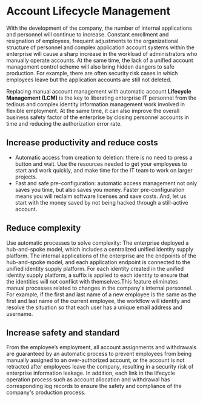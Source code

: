 # Account Lifecycle Management

<LastUpdated/>

With the development of the company, the number of internal applications and personnel will continue to increase. Constant enrollment and resignation of employees, frequent adjustments to the organizational structure of personnel and complex application account systems within the enterprise will cause a sharp increase in the workload of administrators who manually operate accounts. At the same time, the lack of a unified account management control scheme will also bring hidden dangers to safe production. For example, there are often security risk cases in which employees leave but the application accounts are still not deleted.

Replacing manual account management with automatic account **Lifecycle Management (LCM)** is the key to liberating enterprise IT personnel from the tedious and complex identity information management work involved in flexible employment. At the same time, it can also improve the overall business safety factor of the enterprise by closing personnel accounts in time and reducing the authorization error rate.

## Increase productivity and reduce costs

- Automatic access from creation to deletion: there is no need to press a button and wait. Use the resources needed to get your employees to start and work quickly, and make time for the IT team to work on larger projects. 
- Fast and safe pre-configuration: automatic access management not only saves you time, but also saves you money. Faster pre-configuration means you will reclaim software licenses and save costs. And, let us start with the money saved by not being hacked through a still-active account.

## Reduce complexity

Use automatic processes to solve complexity: The enterprise deployed a hub-and-spoke model, which includes a centralized unified identity supply platform. The internal applications of the enterprise are the endpoints of the hub-and-spoke model, and each application endpoint is connected to the unified identity supply platform. For each identity created in the unified identity supply platform, a suffix is applied to each identity to ensure that the identities will not conflict with themselves.This feature eliminates manual processes related to changes in the company's internal personnel. For example, if the first and last name of a new employee is the same as the first and last name of the current employee, the workflow will identify and resolve the situation so that each user has a unique email address and username.

## Increase safety and standard

From the employee’s employment, all account assignments and withdrawals are guaranteed by an automatic process to prevent employees from being manually assigned to an over-authorized account, or the account is not retracted after employees leave the company, resulting in a security risk of enterprise information leakage. In addition, each link in the lifecycle operation process such as account allocation and withdrawal has corresponding log records to ensure the safety and compliance of the company's production process.
